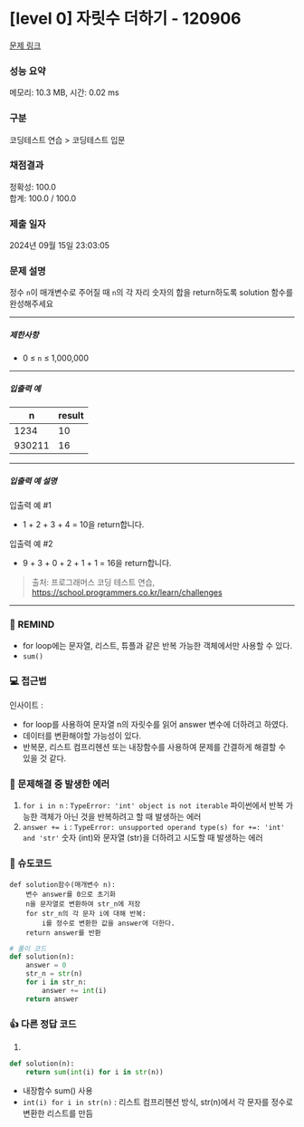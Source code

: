 # [level 0] 자릿수 더하기 - 120906 

[문제 링크](https://school.programmers.co.kr/learn/courses/30/lessons/120906) 

### 성능 요약

메모리: 10.3 MB, 시간: 0.02 ms

### 구분

코딩테스트 연습 > 코딩테스트 입문

### 채점결과

정확성: 100.0<br/>합계: 100.0 / 100.0

### 제출 일자

2024년 09월 15일 23:03:05

### 문제 설명

<p>정수 <code>n</code>이 매개변수로 주어질 때 <code>n</code>의 각 자리 숫자의 합을 return하도록 solution 함수를 완성해주세요</p>

<hr>

<h5>제한사항</h5>

<ul>
<li>0 ≤ <code>n</code> ≤ 1,000,000</li>
</ul>

<hr>

<h5>입출력 예</h5>
<table class="table">
        <thead><tr>
<th>n</th>
<th>result</th>
</tr>
</thead>
        <tbody><tr>
<td>1234</td>
<td>10</td>
</tr>
<tr>
<td>930211</td>
<td>16</td>
</tr>
</tbody>
      </table>
<hr>

<h5>입출력 예 설명</h5>

<p>입출력 예 #1</p>

<ul>
<li>1 + 2 + 3 + 4 = 10을 return합니다.</li>
</ul>

<p>입출력 예 #2</p>

<ul>
<li>9 + 3 + 0 + 2 + 1 + 1 = 16을 return합니다.</li>
</ul>


> 출처: 프로그래머스 코딩 테스트 연습, https://school.programmers.co.kr/learn/challenges
---
### 🤔 REMIND
- for loop에는 문자열, 리스트, 튜플과 같은 반복 가능한 객체에서만 사용할 수 있다.
- `sum()`

### 💻 접근법
인사이트 : 
- for loop를 사용하여 문자열 n의 자릿수를 읽어 answer 변수에 더하려고 하였다.
- 데이터를 변환해야할 가능성이 있다.
- 반복문, 리스트 컴프리헨션 또는 내장함수를 사용하여 문제를 간결하게 해결할 수 있을 것 같다.

### 🚫 문제해결 중 발생한 에러
1. `for i in n` : `TypeError: 'int' object is not iterable` 파이썬에서 반복 가능한 객체가 아닌 것을 반복하려고 할 때 발생하는 에러
2. `answer += i` : `TypeError: unsupported operand type(s) for +=: 'int' and 'str'` 숫자 (int)와 문자열 (str)을 더하려고 시도할 때 발생하는 에러

### 📝 슈도코드
```
def solution함수(매개변수 n):
    변수 answer를 0으로 초기화
    n을 문자열로 변환하여 str_n에 저장
    for str_n의 각 문자 i에 대해 반복:
        i를 정수로 변환한 값을 answer에 더한다.
    return answer를 반환
```
```python
# 풀이 코드
def solution(n):
    answer = 0
    str_n = str(n)
    for i in str_n:
        answer += int(i)
    return answer
```

### 👍 다른 정답 코드
1.
```python
def solution(n):
    return sum(int(i) for i in str(n))
```
- 내장함수 sum() 사용
- `int(i) for i in str(n)` : 리스트 컴프리헨션 방식, str(n)에서 각 문자를 정수로 변환한 리스트를 만듬

